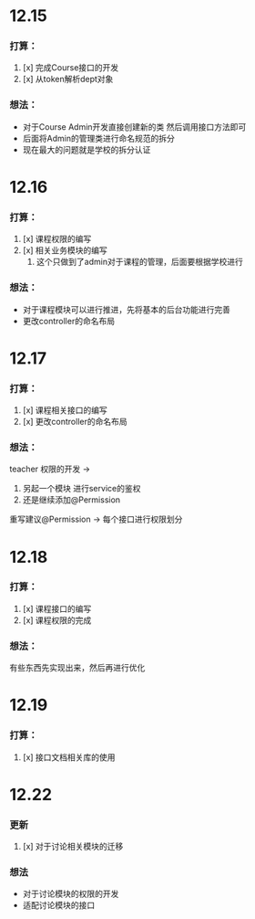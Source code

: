 # 12.15
### 打算：
1. [x] 完成Course接口的开发
2. [x] 从token解析dept对象

### 想法：
- 对于Course Admin开发直接创建新的类 然后调用接口方法即可      
- 后面将Admin的管理类进行命名规范的拆分       
- 现在最大的问题就是学校的拆分认证

# 12.16
### 打算：
1. [x] 课程权限的编写
2. [x] 相关业务模块的编写
   1. 这个只做到了admin对于课程的管理，后面要根据学校进行
### 想法：
- 对于课程模块可以进行推进，先将基本的后台功能进行完善
- 更改controller的命名布局

# 12.17
### 打算：
1. [x] 课程相关接口的编写
2. [x] 更改controller的命名布局

### 想法：
teacher 权限的开发 -> 
1. 另起一个模块 进行service的鉴权
2. 还是继续添加@Permission

重写建议@Permission -> 每个接口进行权限划分

# 12.18
### 打算：
1. [x] 课程接口的编写
2. [x] 课程权限的完成

### 想法：
有些东西先实现出来，然后再进行优化

# 12.19
### 打算：
1. [x] 接口文档相关库的使用

# 12.22
### 更新
1. [x] 对于讨论相关模块的迁移

### 想法
- 对于讨论模块的权限的开发
- 适配讨论模块的接口


